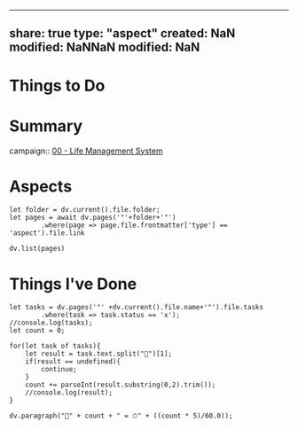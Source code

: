 

---
share: true
type: "aspect"
created: NaN 
modified: NaNNaN 
modified: NaN
---

# Things to Do

# Summary
campaign:: [00 - Life Management System](../00%20-%20Life%20Management%20System/00%20-%20Life%20Management%20System.md)

# Aspects
```dataviewjs
let folder = dv.current().file.folder;
let pages = await dv.pages('"'+folder+'"')
		.where(page => page.file.frontmatter['type'] == 'aspect').file.link

dv.list(pages)
```

# Things I've Done
```dataviewjs
let tasks = dv.pages('"' +dv.current().file.name+'"').file.tasks
		.where(task => task.status == 'x');
//console.log(tasks);
let count = 0;

for(let task of tasks){
	let result = task.text.split("🍅")[1];
	if(result == undefined){
		continue;
	}
	count += parseInt(result.substring(0,2).trim());
	//console.log(result);
}

dv.paragraph("🍅" + count + " = ⏱" + ((count * 5)/60.0));
```